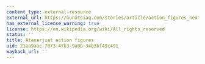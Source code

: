 ```yaml
---
content_type: external-resource
external_url: https://nunatsiaq.com/stories/article/action_figures_next_step_for_atanarjuat/
has_external_license_warning: true
license: https://en.wikipedia.org/wiki/All_rights_reserved
status: ''
title: Atanarjuat action figures
uid: 21aa9aac-7073-47b3-9a0b-34b3bf49c491
wayback_url: ''
---
```

